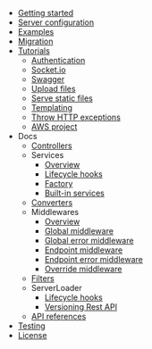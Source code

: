 * [Getting started](getting-started.md)
* [Server configuration](configuration.md)
* [Examples](tutorials/examples.md)
* [Migration](migration.md)
* [Tutorials](tutorials.md)
  * [Authentication](tutorials/authentication.md)
  * [Socket.io](tutorials/socket-io.md)
  * [Swagger](tutorials/swagger.md)
  * [Upload files](tutorials/upload-files-with-multer.md)
  * [Serve static files](tutorials/serve-static-files.md)
  * [Templating](tutorials/templating.md)
  * [Throw HTTP exceptions](tutorials/throw-http-exceptions.md)
  * [AWS project](tutorials/aws.md)
* Docs
  * [Controllers](docs/controllers.md)
  * Services
    * [Overview](docs/services/overview.md)
    * [Lifecycle hooks](docs/services/lifecycle-hooks.md)
    * [Factory](docs/services/factory.md)
    * [Built-in services](api/index.md?type=service)
  * [Converters](docs/converters.md)
  * Middlewares
    * [Overview](docs/middlewares/overview.md)
    * [Global middleware](docs/middlewares/global-middleware.md)
    * [Global error middleware](docs/middlewares/global-error-middleware.md)
    * [Endpoint middleware](docs/middlewares/endpoint-middleware.md)
    * [Endpoint error middleware](docs/middlewares/endpoint-error-middleware.md)
    * [Override middleware](docs/middlewares/override-middleware.md)
  * [Filters](docs/filters.md)
  * ServerLoader
    * [Lifecycle hooks](docs/server-loader/lifecycle-hooks.md)
    * [Versioning Rest API](docs/server-loader/versioning.md)
  * [API references](api/index.md)
* [Testing](testing.md)
* [License](license.md)